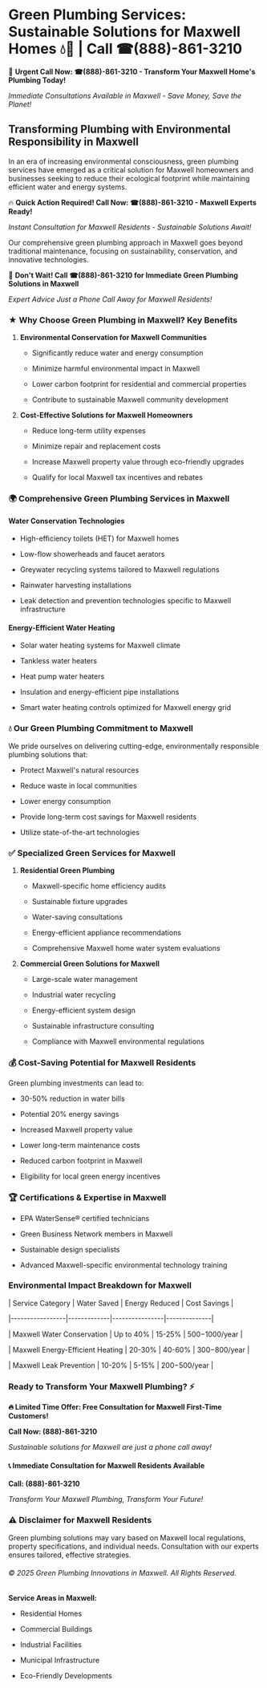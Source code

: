 # Green Plumbing Services: Sustainable Solutions for Maxwell Homes 💧🌿 | Call ☎(888)-861-3210

🚨 **Urgent Call Now: ☎(888)-861-3210 - Transform Your Maxwell Home's Plumbing Today!**
*Immediate Consultations Available in Maxwell - Save Money, Save the Planet!*

## Transforming Plumbing with Environmental Responsibility in Maxwell

In an era of increasing environmental consciousness, green plumbing services have emerged as a critical solution for Maxwell homeowners and businesses seeking to reduce their ecological footprint while maintaining efficient water and energy systems. 

🔥 **Quick Action Required! Call Now: ☎(888)-861-3210 - Maxwell Experts Ready!**
*Instant Consultation for Maxwell Residents - Sustainable Solutions Await!*

Our comprehensive green plumbing approach in Maxwell goes beyond traditional maintenance, focusing on sustainability, conservation, and innovative technologies.

🚨 **Don't Wait! Call ☎(888)-861-3210 for Immediate Green Plumbing Solutions in Maxwell**
*Expert Advice Just a Phone Call Away for Maxwell Residents!*

### ★ Why Choose Green Plumbing in Maxwell? Key Benefits

1. **Environmental Conservation for Maxwell Communities** 
   - Significantly reduce water and energy consumption
   - Minimize harmful environmental impact in Maxwell
   - Lower carbon footprint for residential and commercial properties
   - Contribute to sustainable Maxwell community development

2. **Cost-Effective Solutions for Maxwell Homeowners** 
   - Reduce long-term utility expenses
   - Minimize repair and replacement costs
   - Increase Maxwell property value through eco-friendly upgrades
   - Qualify for local Maxwell tax incentives and rebates

### 🌍 Comprehensive Green Plumbing Services in Maxwell

#### Water Conservation Technologies
- High-efficiency toilets (HET) for Maxwell homes
- Low-flow showerheads and faucet aerators
- Greywater recycling systems tailored to Maxwell regulations
- Rainwater harvesting installations
- Leak detection and prevention technologies specific to Maxwell infrastructure

#### Energy-Efficient Water Heating
- Solar water heating systems for Maxwell climate
- Tankless water heaters
- Heat pump water heaters
- Insulation and energy-efficient pipe installations
- Smart water heating controls optimized for Maxwell energy grid

### 💧 Our Green Plumbing Commitment to Maxwell

We pride ourselves on delivering cutting-edge, environmentally responsible plumbing solutions that:
- Protect Maxwell's natural resources
- Reduce waste in local communities
- Lower energy consumption
- Provide long-term cost savings for Maxwell residents
- Utilize state-of-the-art technologies

### ✅ Specialized Green Services for Maxwell

1. **Residential Green Plumbing**
   - Maxwell-specific home efficiency audits
   - Sustainable fixture upgrades
   - Water-saving consultations
   - Energy-efficient appliance recommendations
   - Comprehensive Maxwell home water system evaluations

2. **Commercial Green Solutions for Maxwell**
   - Large-scale water management
   - Industrial water recycling
   - Energy-efficient system design
   - Sustainable infrastructure consulting
   - Compliance with Maxwell environmental regulations

### 💰 Cost-Saving Potential for Maxwell Residents

Green plumbing investments can lead to:
- 30-50% reduction in water bills
- Potential 20% energy savings
- Increased Maxwell property value
- Lower long-term maintenance costs
- Reduced carbon footprint in Maxwell
- Eligibility for local green energy incentives

### 🏆 Certifications & Expertise in Maxwell

- EPA WaterSense® certified technicians
- Green Business Network members in Maxwell
- Sustainable design specialists
- Advanced Maxwell-specific environmental technology training

### Environmental Impact Breakdown for Maxwell

| Service Category | Water Saved | Energy Reduced | Cost Savings |
|-----------------|-------------|----------------|--------------|
| Maxwell Water Conservation | Up to 40% | 15-25% | $500-$1000/year |
| Maxwell Energy-Efficient Heating | 20-30% | 40-60% | $300-$800/year |
| Maxwell Leak Prevention | 10-20% | 5-15% | $200-$500/year |

### Ready to Transform Your Maxwell Plumbing? ⚡

**🔥 Limited Time Offer: Free Consultation for Maxwell First-Time Customers!**

**Call Now: (888)-861-3210**
*Sustainable solutions for Maxwell are just a phone call away!*

#### 📞 Immediate Consultation for Maxwell Residents Available

**Call: (888)-861-3210**
*Transform Your Maxwell Plumbing, Transform Your Future!*

### ⚠️ Disclaimer for Maxwell Residents

Green plumbing solutions may vary based on Maxwell local regulations, property specifications, and individual needs. Consultation with our experts ensures tailored, effective strategies.

###### © 2025 Green Plumbing Innovations in Maxwell. All Rights Reserved.

**Service Areas in Maxwell:** 
- Residential Homes
- Commercial Buildings
- Industrial Facilities
- Municipal Infrastructure
- Eco-Friendly Developments